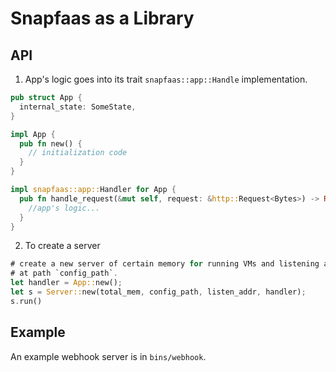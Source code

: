 # Snapfaas as a Library
## API
1. App's logic goes into its trait `snapfaas::app::Handle` implementation.
```rust
pub struct App {
  internal_state: SomeState,
}

impl App {
  pub fn new() {
    // initialization code
  }
}

impl snapfaas::app::Handler for App {
  pub fn handle_request(&mut self, request: &http::Request<Bytes>) -> Result<request::Request, http::StatusCode> {
    //app's logic...
  }
}
```
2. To create a server
```rust
# create a new server of certain memory for running VMs and listening at `listen_addr` with configuration
# at path `config_path`.
let handler = App::new();
let s = Server::new(total_mem, config_path, listen_addr, handler);
s.run()
```
## Example
An example webhook server is in `bins/webhook`.
